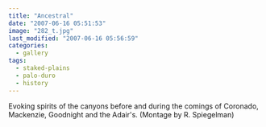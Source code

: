 ```yaml
---
title: "Ancestral"
date: "2007-06-16 05:51:53"
image: "282_t.jpg"
last_modified: "2007-06-16 05:56:59"
categories:
  - gallery
tags:
  - staked-plains
  - palo-duro
  - history  
---
```


Evoking spirits of the canyons before and during the comings of Coronado, Mackenzie, Goodnight and the Adair's. (Montage by R. Spiegelman)
